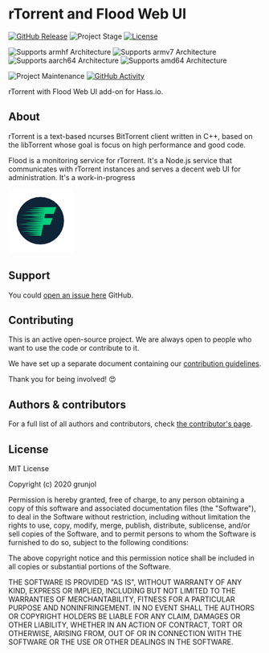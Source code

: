 # rTorrent and Flood Web UI

[![GitHub Release][releases-shield]][releases]
![Project Stage][project-stage-shield]
[![License][license-shield]](LICENSE.md)

![Supports armhf Architecture][armhf-shield]
![Supports armv7 Architecture][armv7-shield]
![Supports aarch64 Architecture][aarch64-shield]
![Supports amd64 Architecture][amd64-shield]

![Project Maintenance][maintenance-shield]
[![GitHub Activity][commits-shield]][commits]



rTorrent with Flood Web UI add-on for Hass.io.

## About


rTorrent is a text-based ncurses BitTorrent client written in C++, based on the libTorrent whose goal is focus on high performance and good code.

Flood is a monitoring service for rTorrent. It's a Node.js service that communicates with rTorrent instances and serves a decent web UI for administration. It's a work-in-progress

![Flood logo](rtorrent-flood/logo.png)

## Support


You could [open an issue here][issue] GitHub.

## Contributing

This is an active open-source project. We are always open to people who want to
use the code or contribute to it.

We have set up a separate document containing our
[contribution guidelines](CONTRIBUTING.md).

Thank you for being involved! :heart_eyes:

## Authors & contributors

For a full list of all authors and contributors,
check [the contributor's page][contributors].

## License

MIT License

Copyright (c) 2020 grunjol

Permission is hereby granted, free of charge, to any person obtaining a copy
of this software and associated documentation files (the "Software"), to deal
in the Software without restriction, including without limitation the rights
to use, copy, modify, merge, publish, distribute, sublicense, and/or sell
copies of the Software, and to permit persons to whom the Software is
furnished to do so, subject to the following conditions:

The above copyright notice and this permission notice shall be included in all
copies or substantial portions of the Software.

THE SOFTWARE IS PROVIDED "AS IS", WITHOUT WARRANTY OF ANY KIND, EXPRESS OR
IMPLIED, INCLUDING BUT NOT LIMITED TO THE WARRANTIES OF MERCHANTABILITY,
FITNESS FOR A PARTICULAR PURPOSE AND NONINFRINGEMENT. IN NO EVENT SHALL THE
AUTHORS OR COPYRIGHT HOLDERS BE LIABLE FOR ANY CLAIM, DAMAGES OR OTHER
LIABILITY, WHETHER IN AN ACTION OF CONTRACT, TORT OR OTHERWISE, ARISING FROM,
OUT OF OR IN CONNECTION WITH THE SOFTWARE OR THE USE OR OTHER DEALINGS IN THE
SOFTWARE.

[aarch64-shield]: https://img.shields.io/badge/aarch64-yes-green.svg
[amd64-shield]: https://img.shields.io/badge/amd64-yes-green.svg
[armhf-shield]: https://img.shields.io/badge/armhf-yes-green.svg
[armv7-shield]: https://img.shields.io/badge/armv7-yes-green.svg
[commits-shield]: https://img.shields.io/github/commit-activity/y/grunjol/addon-rtorrent-flood.svg
[commits]: https://github.com/grunjol/addon-rtorrent-flood/commits/master
[contributors]: https://github.com/grunjol/addon-rtorrent-flood/graphs/contributors
[docs]: https://github.com/grunjol/addon-rtorrent-flood/blob/master/rtorrent-flood/DOCS.md
[issue]: https://github.com/grunjol/addon-rtorrent-flood/issues
[license-shield]: https://img.shields.io/github/license/grunjol/addon-rtorrent-flood.svg
[maintenance-shield]: https://img.shields.io/maintenance/yes/2020.svg
[project-stage-shield]: https://img.shields.io/badge/project%20stage-production%20ready-brightgreen.svg
[reddit]: https://reddit.com/r/homeassistant
[releases-shield]: https://img.shields.io/github/release/grunjol/addon-rtorrent-flood.svg
[releases]: https://github.com/grunjol/addon-rtorrent-flood/releases
[repository]: https://github.com/grunjol/hassio-repository
